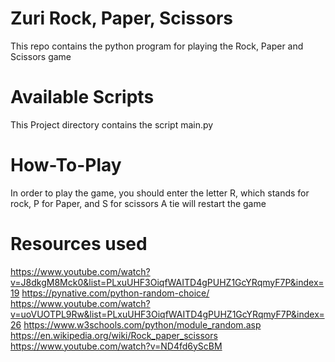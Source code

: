 # Zuri Rock, Paper, Scissors
This repo contains the python program for playing the Rock, Paper and Scissors game
# Available Scripts
This Project directory contains the script main.py
# How-To-Play
In order to play the game, you should enter the letter R, which stands for rock, P for Paper, and S for scissors
A tie will restart the game
# Resources used
https://www.youtube.com/watch?v=J8dkgM8Mck0&list=PLxuUHF3OiqfWAITD4gPUHZ1GcYRqmyF7P&index=19
https://pynative.com/python-random-choice/
https://www.youtube.com/watch?v=uoVUOTPL9Rw&list=PLxuUHF3OiqfWAITD4gPUHZ1GcYRqmyF7P&index=26
https://www.w3schools.com/python/module_random.asp
https://en.wikipedia.org/wiki/Rock_paper_scissors
https://www.youtube.com/watch?v=ND4fd6yScBM
